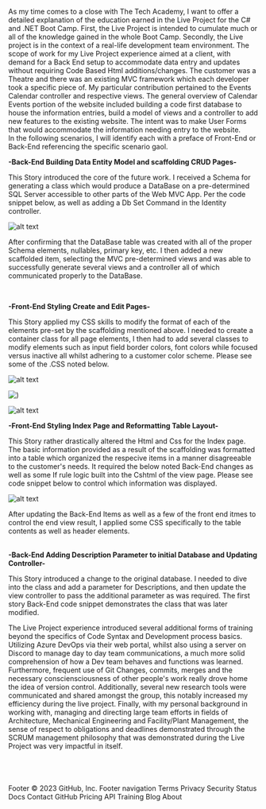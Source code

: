 As my time comes to a close with The Tech Academy, I want to offer a detailed explanation of the education earned in the Live Project for the C# and .NET Boot 
Camp.  First, the Live Project is intended to cumulate much or all of the knowledge gained in the whole Boot Camp.  Secondly, the Live project is in the context 
of a real-life development team environment.  The scope of work for my Live Project experience aimed at a client, with demand for a Back End setup to accommodate 
data entry and updates without requiring Code Based Html additions/changes.  The customer was a Theatre and there was an existing MVC framework which each developer
took a specific piece of.  My particular contribution pertained to the Events Calendar controller and respective views.  The general overview of Calendar Events 
portion of the website included building a code first database to house the information entries, build a model of views and a controller to add new features to the 
existing website.  The intent was to make User Forms that would accommodate the information needing entry to the website.
<br />
In the following scenarios, I will identify each with a preface of Front-End or Back-End referencing the specific scenario gaol.
<br />

**-Back-End  Building Data Entity Model and scaffolding CRUD Pages-**

  This Story introduced the core of the future work.  I received a Schema for generating a class which would produce a DataBase on a pre-determined 
  SQL Server accessible to other parts of the Web MVC App. Per the code snippet below, as well as adding a Db Set Command in the Identity controller. 
 

![alt text](https://github.com/TRK360/C_Sharp-Projects/blob/main/CodeSnippet1.jpg)

  After confirming that the DataBase table was created with all of the proper Schema elements, nullables, primary key, etc. I then added a new 
  scaffolded item, selecting the MVC pre-determined views and was able to successfully generate several views and a controller all of which communicated 
  properly to the DataBase.

<br />

**-Front-End  Styling Create and Edit Pages-**

  This Story applied my CSS skills to modify the format of each of the elements pre-set by the scaffolding mentioned above.  I needed to create a 
  container class for all page elements, I then had to add several classes to modify elements such as input field border colors, font colors while 
  focused versus inactive all whilst adhering to a customer color scheme.  Please see some of the .CSS noted below.
		
![alt text](https://github.com/TRK360/C_Sharp-Projects/blob/main/ViewSnippet.jpg)

![<img src="[https://github.com/TRK360/C_Sharp-Projects/blob/main/ViewSnippet.jpg" style="width: 120px" />)](https://github.com/TRK360/C_Sharp-Projects/blob/main/ViewSnippet.jpg)


	
			
![alt text](https://github.com/TRK360/C_Sharp-Projects/blob/main/CodeSnippet2.jpg)

**-Front-End  Styling Index Page and Reformatting Table Layout-**

  This Story rather drastically altered the Html and Css for the Index page.  The basic information provided as a result of the scaffolding was 
  formatted into a table which organized the respecive items in a manner disagreeable to the customer's needs.  It required the below noted Back-End 
  changes as well as some If rule logic built into the Cshtml of the view page.  Please see code snippet below to control which information was 
  displayed.

![alt text](https://github.com/TRK360/C_Sharp-Projects/blob/main/CodeSnippet3.jpg)

		
  After updating the Back-End Items as well as a few of the front end itmes to control the end view result, I applied some CSS specifically to the 
  table contents as well as header elements.
<br />
<br />

**-Back-End  Adding Description Parameter to initial Database and Updating Controller-**

  This Story introduced a change to the original database.  I needed to dive into the class and add a parameter for Descriptions, and then update 
  the view controller to pass the additional parameter as was required.  The first story Back-End code snippet demonstrates the class that was later
  modified.
<br />

  The Live Project experience introduced several additional forms of training beyond the specifics of Code Syntax and Development process basics.  Utilizing Azure 
  DevOps via their web portal, whilst also using a server on Discord to manage day to day team communications, a much more solid comprehension of how a Dev team 
  behaves and functions was learned.  Furthermore, frequent use of Git Changes, commits, merges and the necessary consciensciousness of other people's work really 
  drove home the idea of version control.  Additionally, several new research tools were communicated and shared amongst the group, this notably increased my 
  efficiency during the live project.  Finally, with my personal background in working with, managing and directing large team efforts in fields of Architecture, 
  Mechanical Engineering and Facility/Plant Management, the sense of respect to obligations and deadlines demonstrated through the SCRUM management philosophy that 
  was demonstrated during the Live Project was very impactful in itself. 
 <br /> 
 <br />
 <br />
 <br />
 <br />
Footer
© 2023 GitHub, Inc.
Footer navigation
Terms
Privacy
Security
Status
Docs
Contact GitHub
Pricing
API
Training
Blog
About
